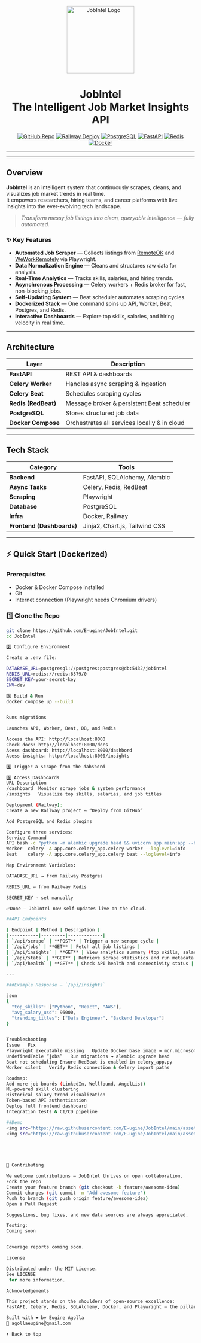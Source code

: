 <a name="readme-top"></a>

<div align="center">
  <img src="./assets/jobintel-logo.png" alt="JobIntel Logo" width="180">
  <h1 align="center">JobIntel<br/>The Intelligent Job Market Insights API</h1>
</div>

<div align="center">
  <a href="https://github.com/E-ugine/JobIntel"><img src="https://img.shields.io/badge/GitHub-Repo-000?logo=github&logoColor=white&style=for-the-badge" alt="GitHub Repo"></a>
  <a href="https://railway.app/"><img src="https://img.shields.io/badge/Deploy-Railway-blue?logo=railway&logoColor=white&style=for-the-badge" alt="Railway Deploy"></a>
  <a href="https://www.postgresql.org/"><img src="https://img.shields.io/badge/PostgreSQL-DB-316192?logo=postgresql&logoColor=white&style=for-the-badge" alt="PostgreSQL"></a>
  <a href="https://fastapi.tiangolo.com/"><img src="https://img.shields.io/badge/FastAPI-Backend-009688?logo=fastapi&logoColor=white&style=for-the-badge" alt="FastAPI"></a>
  <a href="https://redis.io/"><img src="https://img.shields.io/badge/Redis-Broker-D92B2B?logo=redis&logoColor=white&style=for-the-badge" alt="Redis"></a>
  <a href="https://www.docker.com/"><img src="https://img.shields.io/badge/Docker-Containerized-0db7ed?logo=docker&logoColor=white&style=for-the-badge" alt="Docker"></a>
  <hr>
</div>

---

## Overview

**JobIntel** is an intelligent system that continuously scrapes, cleans, and visualizes job market trends in real time.  
It empowers researchers, hiring teams, and career platforms with live insights into the ever-evolving tech landscape.

> _Transform messy job listings into clean, queryable intelligence — fully automated._

### ✨ Key Features

- **Automated Job Scraper** — Collects listings from [RemoteOK](https://remoteok.com) and [WeWorkRemotely](https://weworkremotely.com) via Playwright.  
- **Data Normalization Engine** — Cleans and structures raw data for analysis.  
- **Real-Time Analytics** — Tracks skills, salaries, and hiring trends.  
- **Asynchronous Processing** — Celery workers + Redis broker for fast, non-blocking jobs.  
- **Self-Updating System** — Beat scheduler automates scraping cycles.  
- **Dockerized Stack** — One command spins up API, Worker, Beat, Postgres, and Redis.  
- **Interactive Dashboards** — Explore top skills, salaries, and hiring velocity in real time.

---

## Architecture

| Layer           | Description                                   |
|-----------------|-----------------------------------------------|
| **FastAPI**     | REST API & dashboards                         |
| **Celery Worker** | Handles async scraping & ingestion            |
| **Celery Beat** | Schedules scraping cycles                     |
| **Redis (RedBeat)** | Message broker & persistent Beat scheduler   |
| **PostgreSQL**  | Stores structured job data                    |
| **Docker Compose** | Orchestrates all services locally & in cloud  |

---

## Tech Stack

| Category | Tools |
|-----------|-------|
| **Backend** | FastAPI, SQLAlchemy, Alembic |
| **Async Tasks** | Celery, Redis, RedBeat |
| **Scraping** | Playwright |
| **Database** | PostgreSQL |
| **Infra** | Docker, Railway |
| **Frontend (Dashboards)** | Jinja2, Chart.js, Tailwind CSS |

---

## ⚡ Quick Start (Dockerized)

### Prerequisites
- Docker & Docker Compose installed  
- Git  
- Internet connection (Playwright needs Chromium drivers)

### 1️⃣ Clone the Repo
```bash
git clone https://github.com/E-ugine/JobIntel.git
cd JobIntel

2️⃣ Configure Environment

Create a .env file:

DATABASE_URL=postgresql://postgres:postgres@db:5432/jobintel
REDIS_URL=redis://redis:6379/0
SECRET_KEY=your-secret-key
ENV=dev

3️⃣ Build & Run
docker compose up --build


Runs migrations

Launches API, Worker, Beat, DB, and Redis

Access the API: http://localhost:8000
Check docs: http://localhost:8000/docs
Acess dashboard: http://localhost:8000/dashbord
Acess insights: http://localhost:8000/insights

4️⃣ Trigger a Scrape from the dahsbord

5️⃣ Access Dashboards
URL	Description
/dashboard	Monitor scrape jobs & system performance
/insights	Visualize top skills, salaries, and job titles

Deployment (Railway):
Create a new Railway project → “Deploy from GitHub”

Add PostgreSQL and Redis plugins

Configure three services:
Service	Command
API	bash -c "python -m alembic upgrade head && uvicorn app.main:app --host 0.0.0.0 --port ${PORT:-8000}"
Worker	celery -A app.core.celery_app.celery worker --loglevel=info
Beat	celery -A app.core.celery_app.celery beat --loglevel=info

Map Environment Variables:

DATABASE_URL → from Railway Postgres

REDIS_URL → from Railway Redis

SECRET_KEY → set manually

✅Done — JobIntel now self-updates live on the cloud.

##API Endpoints

| Endpoint | Method | Description |
|-----------|---------|-------------|
| `/api/scrape` | **POST** | Trigger a new scrape cycle |
| `/api/jobs` | **GET** | Fetch all job listings |
| `/api/insights` | **GET** | View analytics summary (top skills, salary trends, titles) |
| `/api/stats` | **GET** | Retrieve scrape statistics and run metadata |
| `/api/health` | **GET** | Check API health and connectivity status |

---

###Example Response — `/api/insights`

json
{
  "top_skills": ["Python", "React", "AWS"],
  "avg_salary_usd": 96000,
  "trending_titles": ["Data Engineer", "Backend Developer"]
}


Troubleshooting
Issue	Fix
Playwright executable missing	Update Docker base image → mcr.microsoft.com/playwright/python:v1.55.0-jammy
UndefinedTable “jobs”	Run migrations → alembic upgrade head
Beat not scheduling	Ensure RedBeat is enabled in celery_app.py
Worker silent	Verify Redis connection & Celery import paths

Roadmap:
Add more job boards (LinkedIn, Wellfound, AngelList)
ML-powered skill clustering
Historical salary trend visualization
Token-based API authentication
Deploy full frontend dashboard
Integration tests & CI/CD pipeline

##Demo
<img src="https://raw.githubusercontent.com/E-ugine/JobIntel/main/assets/dashboard-insights.png" width="600">
<img src="https://raw.githubusercontent.com/E-ugine/JobIntel/main/assets/dashboard-monitor.png" width="600">





🤝 Contributing

We welcome contributions — JobIntel thrives on open collaboration.
Fork the repo
Create your feature branch (git checkout -b feature/awesome-idea)
Commit changes (git commit -m 'Add awesome feature')
Push to branch (git push origin feature/awesome-idea)
Open a Pull Request

Suggestions, bug fixes, and new data sources are always appreciated.

Testing:
Coming soon


Coverage reports coming soon.

License

Distributed under the MIT License.
See LICENSE
 for more information.

Acknowledgements

This project stands on the shoulders of open-source excellence:
FastAPI, Celery, Redis, SQLAlchemy, Docker, and Playwright — the pillars of modern backend automation.

Built with ❤️ by Eugine Agolla
📧 agollaeugine@gmail.com

⬆️ Back to top